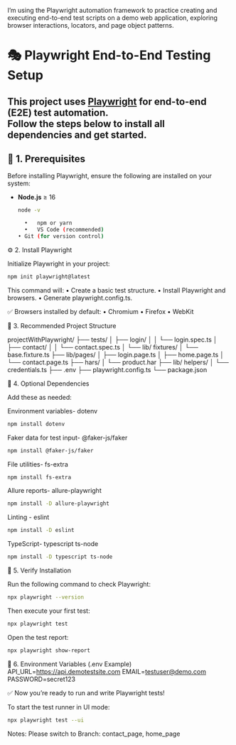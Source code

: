 I’m using the Playwright automation framework to practice creating and executing end-to-end test scripts on a demo web application, exploring browser interactions, locators, and page object patterns.

# 🎭 Playwright End-to-End Testing Setup
This project uses **[Playwright](https://playwright.dev/)** for end-to-end (E2E) test automation.  
Follow the steps below to install all dependencies and get started.
---

## 🧩 1. Prerequisites

Before installing Playwright, ensure the following are installed on your system:

- **Node.js** ≥ 16

  ```bash
  node -v

  	•	npm or yarn
    •	VS Code (recommended)
  •	Git (for version control)
  ```

⚙️ 2. Install Playwright

Initialize Playwright in your project:
 ```bash 
 npm init playwright@latest 
 ```

This command will:
• Create a basic test structure.
• Install Playwright and browsers.
• Generate playwright.config.ts.

✅ Browsers installed by default:
• Chromium
• Firefox
• WebKit

📁 3. Recommended Project Structure

projectWithPlaywright/
├── tests/
│ ├── login/
│ │ └── login.spec.ts
│ ├── contact/
│ │ └── contact.spec.ts
│ └── lib/ fixtures/
│ └── base.fixture.ts
├── lib/pages/
│ ├── login.page.ts
│ ├── home.page.ts
│ └── contact.page.ts
├── hars/
│ └── product.har
├── lib/ helpers/
│ └── credentials.ts
├── .env
├── playwright.config.ts
└── package.json

🔧 4. Optional Dependencies

Add these as needed:

Environment variables- dotenv  
```bash 
npm install dotenv 
```
Faker data for test input- @faker-js/faker  
```bash  
npm install @faker-js/faker 
```
File utilities- fs-extra 
```bash 
npm install fs-extra 
```
Allure reports- allure-playwright 
```bash 
npm install -D allure-playwright 
```
Linting - eslint 
```bash 
npm install -D eslint 
```
TypeScript- typescript ts-node 
```bash 
npm install -D typescript ts-node 
```


🧪 5. Verify Installation

Run the following command to check Playwright:

```bash 
npx playwright --version 
```

Then execute your first test:
```bash 
npx playwright test 
```

Open the test report:
```bash 
npx playwright show-report 
```

📘 6. Environment Variables (.env Example)
API_URL=https://api.demotestsite.com
EMAIL=testuser@demo.com
PASSWORD=secret123

✅ Now you’re ready to run and write Playwright tests!

To start the test runner in UI mode:
```bash 
npx playwright test --ui 
```


Notes: Please switch to Branch:  contact_page, home_page


